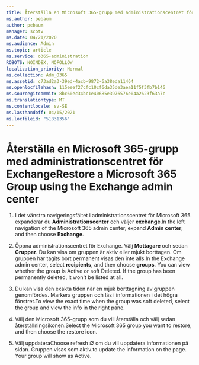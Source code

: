 ```yaml
---
title: Återställa en Microsoft 365-grupp med administrationscentret för Exchange
ms.author: pebaum
author: pebaum
manager: scotv
ms.date: 04/21/2020
ms.audience: Admin
ms.topic: article
ms.service: o365-administration
ROBOTS: NOINDEX, NOFOLLOW
localization_priority: Normal
ms.collection: Adm_O365
ms.assetid: c73ad2a3-39ed-4acb-9872-6a38eda11464
ms.openlocfilehash: 115eeef27cfc10cf6da35de3aea11f5f3fb7b146
ms.sourcegitcommit: 8bc60ec34bc1e40685e3976576e04a2623f63a7c
ms.translationtype: MT
ms.contentlocale: sv-SE
ms.lasthandoff: 04/15/2021
ms.locfileid: "51831356"
---
```

# <a name="restore-a-microsoft-365-group-using-the-exchange-admin-center"></a><span data-ttu-id="0df6a-102">Återställa en Microsoft 365-grupp med administrationscentret för Exchange</span><span class="sxs-lookup"><span data-stu-id="0df6a-102">Restore a Microsoft 365 Group using the Exchange admin center</span></span>

1. <span data-ttu-id="0df6a-103">I det vänstra navigeringsfältet i administrationscentret för Microsoft 365 expanderar du **Administrationscenter** och väljer **exchange**.</span><span class="sxs-lookup"><span data-stu-id="0df6a-103">In the left navigation of the Microsoft 365 admin center, expand **Admin center**, and then choose **Exchange**.</span></span>
    
2. <span data-ttu-id="0df6a-p101">Öppna administrationscentret för Exchange. Välj **Mottagare** och sedan **Grupper**. Du kan visa om gruppen är aktiv eller mjukt borttagen. Om gruppen har tagits bort permanent visas den inte alls.</span><span class="sxs-lookup"><span data-stu-id="0df6a-p101">In the Exchange admin center, select **recipients**, and then choose **groups**. You can view whether the group is Active or soft Deleted. If the group has been permanently deleted, it won't be listed at all.</span></span>
    
3. <span data-ttu-id="0df6a-107">Du kan visa den exakta tiden när en mjuk borttagning av gruppen genomfördes. Markera gruppen och läs i informationen i det högra fönstret.</span><span class="sxs-lookup"><span data-stu-id="0df6a-107">To view the exact time when the group was soft deleted, select the group and view the info in the right pane.</span></span>
    
4. <span data-ttu-id="0df6a-108">Välj den Microsoft 365-grupp som du vill återställa och välj sedan återställningsikonen.</span><span class="sxs-lookup"><span data-stu-id="0df6a-108">Select the Microsoft 365 group you want to restore, and then choose the restore icon.</span></span>
    
5. <span data-ttu-id="0df6a-109">Välj uppdatera</span><span class="sxs-lookup"><span data-stu-id="0df6a-109">Choose refresh</span></span> ![Ikonen Uppdatera](media/6464df90-2a91-4c1f-92a6-9a38c7696ac3.gif) <span data-ttu-id="0df6a-p102">om du vill uppdatera informationen på sidan. Gruppen visas som aktiv.</span><span class="sxs-lookup"><span data-stu-id="0df6a-p102">to update the information on the page. Your group will show as Active.</span></span> 
    

